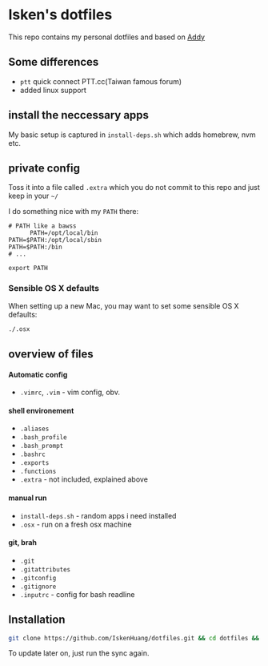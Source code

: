 # Isken's dotfiles
This repo contains my personal dotfiles and based on [Addy](https://github.com/addyosmani/dotfiles)

## Some differences
* `ptt` quick connect PTT.cc(Taiwan famous forum)
* added linux support

## install the neccessary apps
My basic setup is captured in `install-deps.sh` which adds homebrew, nvm etc.

## private config
Toss it into a file called `.extra` which you do not commit to this repo and just keep in your `~/`

I do something nice with my `PATH` there:

```shell
# PATH like a bawss
      PATH=/opt/local/bin
PATH=$PATH:/opt/local/sbin
PATH=$PATH:/bin
# ...

export PATH
```


### Sensible OS X defaults
When setting up a new Mac, you may want to set some sensible OS X defaults:

```bash
./.osx
```



## overview of files

####  Automatic config
* `.vimrc`, `.vim` - vim config, obv.

#### shell environement
* `.aliases`
* `.bash_profile`
* `.bash_prompt`
* `.bashrc`
* `.exports`
* `.functions`
* `.extra` - not included, explained above

#### manual run
* `install-deps.sh` - random apps i need installed
* `.osx` - run on a fresh osx machine

#### git, brah
* `.git`
* `.gitattributes`
* `.gitconfig`
* `.gitignore`
* `.inputrc` - config for bash readline


## Installation

```bash
git clone https://github.com/IskenHuang/dotfiles.git && cd dotfiles && ./sync.sh
```

To update later on, just run the sync again.
